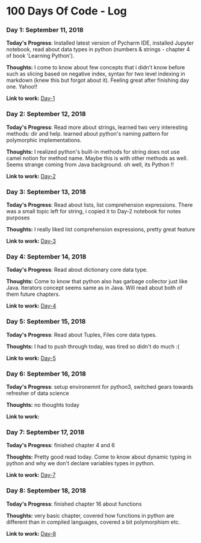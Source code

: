 # 100 Days Of Code - Log

### Day 1: September 11, 2018 

**Today's Progress**: Installed latest version of Pycharm IDE, installed Jupyter notebook, read about data types in python (numbers & strings - chapter 4 of book 'Learning Python'). 

**Thoughts:** I come to know about few concepts that i didn't know before such as slicing based on negative index, syntax for two level indexing in markdown (knew this but forgot about it). Feeling great after finishing day one. Yahoo!! 

**Link to work:** [Day-1](https://github.com/adeelahuma/100-days-of-code/blob/master/code/Day_1.ipynb)

### Day 2: September 12, 2018 

**Today's Progress**:  Read more about strings, learned two very interesting methods: dir and help. learned about python's naming pattern for polymorphic implementations.

**Thoughts:**  I realized python's built-in methods for string does not use camel notion for method name. Maybe this is with other methods as well. Seems strange coming from Java background. oh well, its Python !!

**Link to work:**  [Day-2](https://github.com/adeelahuma/100-days-of-code/blob/master/code/Day_2.ipynb)

### Day 3: September 13, 2018 

**Today's Progress**:  Read about lists, list comprehension expressions. There was a small topic left for string, i copied it to Day-2 notebook for notes purposes 

**Thoughts:** I really liked list comprehension expressions, pretty great feature

**Link to work:**  [Day-3](https://github.com/adeelahuma/100-days-of-code/blob/master/code/Day_3.ipynb)

### Day 4: September 14, 2018 

**Today's Progress**:  Read about dictionary core data type. 

**Thoughts:** Come to know that python also has garbage collector just like Java. Iterators concept seems same as in Java. Will read about both of them future chapters. 

**Link to work:**  [Day-4](https://github.com/adeelahuma/100-days-of-code/blob/master/code/Day_4.ipynb)

### Day 5: September 15, 2018 

**Today's Progress**:  Read about Tuples, Files core data types. 

**Thoughts:** I had to push through today, was tired so didn't do much :(  

**Link to work:**  [Day-5](https://github.com/adeelahuma/100-days-of-code/blob/master/code/Day_5.ipynb)

### Day 6: September 16, 2018 

**Today's Progress**:  setup environemnt for python3, switched gears towards refresher of data science 

**Thoughts:** no thoughts today  

**Link to work:**

### Day 7: September 17, 2018 

**Today's Progress**:  finished chapter 4 and 6

**Thoughts:** Pretty good read today. Come to know about dynamic typing in python and why we don't declare variables types in python.   

**Link to work:**  [Day-7](https://github.com/adeelahuma/100-days-of-code/blob/master/code/Day_7.ipynb) 

### Day 8: September 18, 2018 

**Today's Progress**:  finished chapter 16 about functions

**Thoughts:** very basic chapter, covered how functions in python are different than in compiled languages, covered a bit polymorphism etc.   

**Link to work:**  [Day-8](https://github.com/adeelahuma/100-days-of-code/blob/master/code/Day_8.ipynb) 
